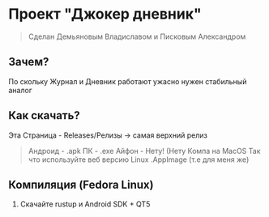 # Проект "Джокер дневник"
> Сделан Демьяновым Владиславом и Писковым Александром

## Зачем?
По скольку Журнал и Дневник работают ужасно нужен стабильный аналог

## Как скачать?

Эта Страница - Releases/Релизы -> самая верхний релиз
> Андроид - .apk
> ПК - .exe
> Айфон - Нету! (Нету Компа на MacOS Так что используйте веб версию
> Linux .AppImage (т.е для меня же)

## Компиляция (Fedora Linux)

1. Скачайте rustup и Android SDK + QT5
